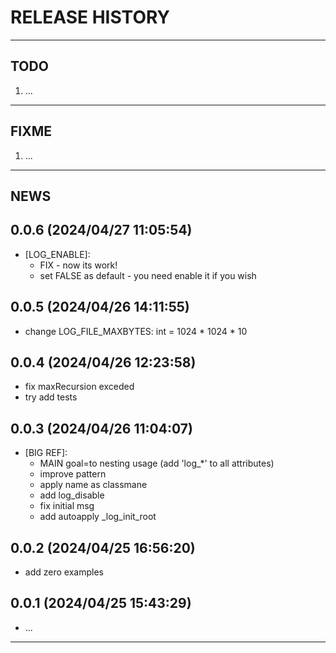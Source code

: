 # RELEASE HISTORY

********************************************************************************
## TODO
1. ...  

********************************************************************************
## FIXME
1. ...  

********************************************************************************
## NEWS

0.0.6 (2024/04/27 11:05:54)
------------------------------
- [LOG_ENABLE]:  
	- FIX - now its work!  
	- set FALSE as default - you need enable it if you wish  

0.0.5 (2024/04/26 14:11:55)
------------------------------
- change LOG_FILE_MAXBYTES: int = 1024 * 1024 * 10  

0.0.4 (2024/04/26 12:23:58)
------------------------------
- fix maxRecursion exceded  
- try add tests  

0.0.3 (2024/04/26 11:04:07)
------------------------------
- [BIG REF]:  
	- MAIN goal=to nesting usage (add 'log_*' to all attributes)  
	- improve pattern  
	- apply name as classmane  
	- add log_disable  
	- fix initial msg  
	- add autoapply _log_init_root  

0.0.2 (2024/04/25 16:56:20)
------------------------------
- add zero examples  

0.0.1 (2024/04/25 15:43:29)
------------------------------
- ...

********************************************************************************
